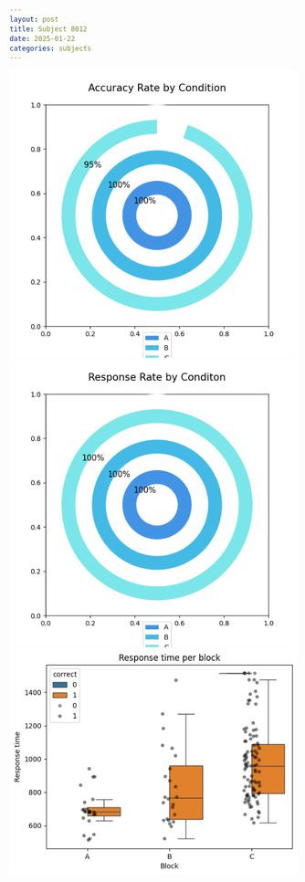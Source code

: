 ```yaml
---
layout: post
title: Subject 8012
date: 2025-01-22
categories: subjects
---
```


![](data/8012/run-6/8012_accuracy_rate.png)
![](data/8012/run-6/8012_response_rate.png)
![](data/8012/run-6/8012_rt.png)
